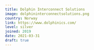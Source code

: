```yaml
---
title: Dolphin Interconnect Solutions
image: dolphininterconnectsolutions.png
country: Norway
link: https://www.dolphinics.com/
level: silver
joined: 2019
date: 2021-03-31
draft: true
---
```

